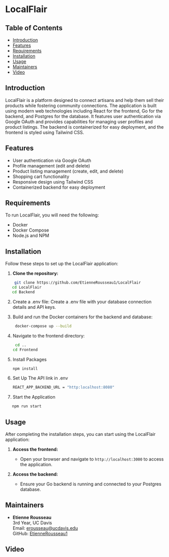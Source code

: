 # LocalFlair

## Table of Contents

- [Introduction](#introduction)
- [Features](#features)
- [Requirements](#requirements)
- [Installation](#installation)
- [Usage](#usage)
- [Maintainers](#maintainers)
- [Video](#video)

## Introduction

LocalFlair is a platform designed to connect artisans and help them sell their products while fostering community connections. The application is built using modern web technologies including React for the frontend, Go for the backend, and Postgres for the database. It features user authentication via Google OAuth and provides capabilities for managing user profiles and product listings. The backend is containerized for easy deployment, and the frontend is styled using Tailwind CSS.

## Features

- User authentication via Google OAuth
- Profile management (edit and delete)
- Product listing management (create, edit, and delete)
- Shopping cart functionality
- Responsive design using Tailwind CSS
- Containerized backend for easy deployment

## Requirements

To run LocalFlair, you will need the following:

- Docker
- Docker Compose
- Node.js and NPM

## Installation

Follow these steps to set up the LocalFlair application:

1. **Clone the repository:**
```sh
    git clone https://github.com/EtienneRousseau1/LocalFlair
   cd LocalFlair
   cd Backend
   ```
2. Create a .env file:
   Create a .env file with your database connection details and API keys.

3. Build and run the Docker containers for the backend and database:
   ```sh
    docker-compose up --build
   ```
   
4. Navigate to the frontend directory:
   ```sh
    cd ..
   cd Frontend
   ```
   
5. Install Packages
   ```sh
   npm install
   ```

6. Set Up The API link in .env
   ```sh
   REACT_APP_BACKEND_URL = "http:localhost:8080"
   ```
   
7. Start the Application
```sh
   npm run start
   ```
## Usage

After completing the installation steps, you can start using the LocalFlair application:

1. **Access the frontend:**
   - Open your browser and navigate to `http://localhost:3000` to access the application.

2. **Access the backend:**
   - Ensure your Go backend is running and connected to your Postgres database.

## Maintainers

- **Etienne Rousseau**  
  3rd Year, UC Davis  
  Email: [erousseau@ucdavis.edu](mailto:erousseau@ucdavis.edu)  
  GitHub: [EtienneRousseau1](https://github.com/EtienneRousseau1)

## Video


